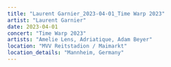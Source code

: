 ```yaml
---
title: "Laurent Garnier_2023-04-01_Time Warp 2023"
artist: "Laurent Garnier"
date: 2023-04-01
concert: "Time Warp 2023"
artists: "Amelie Lens, Adriatique, Adam Beyer"
location: "MVV Reitstadion / Maimarkt"
location_details: "Mannheim, Germany"
---
```

